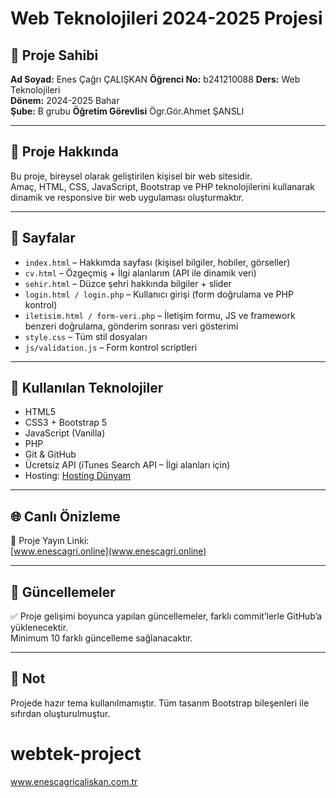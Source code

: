 # Web Teknolojileri 2024-2025 Projesi

## 👤 Proje Sahibi
**Ad Soyad:** Enes Çağrı ÇALIŞKAN 
**Öğrenci No:** b241210088
**Ders:** Web Teknolojileri  
**Dönem:** 2024-2025 Bahar  
**Şube:** B grubu 
**Öğretim Görevlisi** Ögr.Gör.Ahmet ŞANSLI

---

## 🎯 Proje Hakkında

Bu proje, bireysel olarak geliştirilen kişisel bir web sitesidir.  
Amaç, HTML, CSS, JavaScript, Bootstrap ve PHP teknolojilerini kullanarak dinamik ve responsive bir web uygulaması oluşturmaktır.

---

## 📁 Sayfalar

- `index.html` – Hakkımda sayfası (kişisel bilgiler, hobiler, görseller)
- `cv.html` – Özgeçmiş + İlgi alanlarım (API ile dinamik veri)
- `sehir.html` – Düzce şehri hakkında bilgiler + slider
- `login.html / login.php` – Kullanıcı girişi (form doğrulama ve PHP kontrol)
- `iletisim.html / form-veri.php` – İletişim formu, JS ve framework benzeri doğrulama, gönderim sonrası veri gösterimi
- `style.css` – Tüm stil dosyaları
- `js/validation.js` – Form kontrol scriptleri

---

## 🚀 Kullanılan Teknolojiler

- HTML5
- CSS3 + Bootstrap 5
- JavaScript (Vanilla)
- PHP
- Git & GitHub
- Ücretsiz API (iTunes Search API – İlgi alanları için)
- Hosting: [Hosting Dünyam](www.hostingdunyam.net)

---

## 🌐 Canlı Önizleme

📌 Proje Yayın Linki:  
[www.enescagri.online](www.enescagri.online)

---

## 🔄 Güncellemeler

✅ Proje gelişimi boyunca yapılan güncellemeler, farklı commit’lerle GitHub’a yüklenecektir.  
Minimum 10 farklı güncelleme sağlanacaktır.

---

## 📌 Not

Projede hazır tema kullanılmamıştır. Tüm tasarım Bootstrap bileşenleri ile sıfırdan oluşturulmuştur.

# webtek-project
www.enescagricaliskan.com.tr

